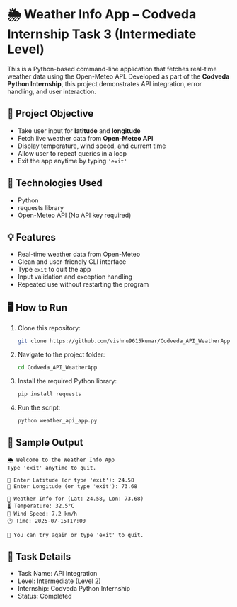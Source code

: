 # 🌦️ Weather Info App – Codveda Internship Task 3 (Intermediate Level)

This is a Python-based command-line application that fetches real-time weather data using the Open-Meteo API. Developed as part of the **Codveda Python Internship**, this project demonstrates API integration, error handling, and user interaction.

## 📌 Project Objective

- Take user input for **latitude** and **longitude**
- Fetch live weather data from **Open-Meteo API**
- Display temperature, wind speed, and current time
- Allow user to repeat queries in a loop
- Exit the app anytime by typing `'exit'`

## 🧰 Technologies Used

- Python
- requests library
- Open-Meteo API (No API key required)

## 💡 Features

- Real-time weather data from Open-Meteo
- Clean and user-friendly CLI interface
- Type `exit` to quit the app
- Input validation and exception handling
- Repeated use without restarting the program

## 🖥️ How to Run

1. Clone this repository:
   ```bash
   git clone https://github.com/vishnu9615kumar/Codveda_API_WeatherApp.git
   ```

2. Navigate to the project folder:
   ```bash
   cd Codveda_API_WeatherApp
   ```

3. Install the required Python library:
   ```bash
   pip install requests
   ```

4. Run the script:
   ```bash
   python weather_api_app.py
   ```

## 📸 Sample Output

```
🌦️ Welcome to the Weather Info App
Type 'exit' anytime to quit.

📌 Enter Latitude (or type 'exit'): 24.58
📌 Enter Longitude (or type 'exit'): 73.68

📍 Weather Info for (Lat: 24.58, Lon: 73.68)
🌡️ Temperature: 32.5°C
💨 Wind Speed: 7.2 km/h
🕒 Time: 2025-07-15T17:00

🔁 You can try again or type 'exit' to quit.
```

## 🏁 Task Details

- Task Name: API Integration
- Level: Intermediate (Level 2)
- Internship: Codveda Python Internship
- Status:  Completed

